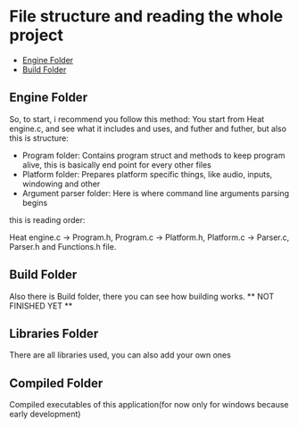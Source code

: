 # File structure and reading the whole project

- [Engine Folder](#EngineFolder)
- [Build Folder](#BuildFolder)

## Engine Folder
So, to start, i recommend you follow this method: You start from Heat engine.c,
and see what it includes and uses, and futher and futher, but also this is structure:

- Program folder:
    Contains program struct and methods to keep program alive, this is basically end point for every other files
- Platform folder:
    Prepares platform specific things, like audio, inputs, windowing and other
- Argument parser folder:
    Here is where command line arguments parsing begins

this is reading order:

Heat engine.c -> Program.h, Program.c -> Platform.h, Platform.c -> Parser.c, Parser.h and Functions.h file.

## Build Folder
Also there is Build folder, there you can see how building works.
** NOT FINISHED YET **

## Libraries Folder

There are all libraries used, you can also add your own ones

## Compiled Folder

Compiled executables of this application(for now only for windows because early development)